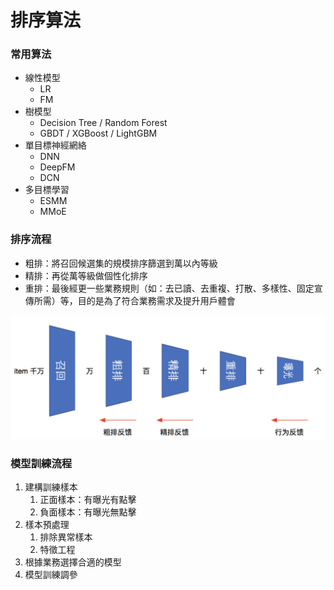 # 排序算法

### 常用算法

* 線性模型
  * LR
  * FM
* 樹模型
  * Decision Tree / Random Forest
  * GBDT / XGBoost / LightGBM
* 單目標神經網絡
  * DNN
  * DeepFM
  * DCN
* 多目標學習
  * ESMM
  * MMoE

### 排序流程

* 粗排：將召回候選集的規模排序篩選到萬以內等級
* 精排：再從萬等級做個性化排序
* 重排：最後經更一些業務規則（如：去已讀、去重複、打散、多樣性、固定宣傳所需）等，目的是為了符合業務需求及提升用戶體會

![](<../.gitbook/assets/image (74).png>)



### 模型訓練流程

1. 建構訓練樣本
   1. 正面樣本：有曝光有點擊
   2. 負面樣本：有曝光無點擊
2. 樣本預處理
   1. 排除異常樣本
   2. 特徵工程
3. 根據業務選擇合適的模型
4. 模型訓練調參



